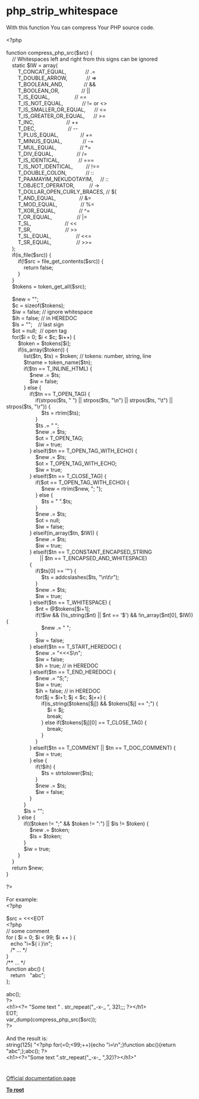 # php_strip_whitespace




<div class="phpcode"><span class="html">
With this function You can compress Your PHP source code.<br><br><span class="default">&lt;?php<br><br></span><span class="keyword">function </span><span class="default">compress_php_src</span><span class="keyword">(</span><span class="default">$src</span><span class="keyword">) {<br>&#xA0; &#xA0; </span><span class="comment">// Whitespaces left and right from this signs can be ignored<br>&#xA0; &#xA0; </span><span class="keyword">static </span><span class="default">$IW </span><span class="keyword">= array(<br>&#xA0; &#xA0; &#xA0; &#xA0; </span><span class="default">T_CONCAT_EQUAL</span><span class="keyword">,&#xA0; &#xA0; &#xA0; &#xA0; &#xA0; &#xA0;&#xA0; </span><span class="comment">// .=<br>&#xA0; &#xA0; &#xA0; &#xA0; </span><span class="default">T_DOUBLE_ARROW</span><span class="keyword">,&#xA0; &#xA0; &#xA0; &#xA0; &#xA0; &#xA0;&#xA0; </span><span class="comment">// =&gt;<br>&#xA0; &#xA0; &#xA0; &#xA0; </span><span class="default">T_BOOLEAN_AND</span><span class="keyword">,&#xA0; &#xA0; &#xA0; &#xA0; &#xA0; &#xA0; &#xA0; </span><span class="comment">// &amp;&amp;<br>&#xA0; &#xA0; &#xA0; &#xA0; </span><span class="default">T_BOOLEAN_OR</span><span class="keyword">,&#xA0; &#xA0; &#xA0; &#xA0; &#xA0; &#xA0; &#xA0;&#xA0; </span><span class="comment">// ||<br>&#xA0; &#xA0; &#xA0; &#xA0; </span><span class="default">T_IS_EQUAL</span><span class="keyword">,&#xA0; &#xA0; &#xA0; &#xA0; &#xA0; &#xA0; &#xA0; &#xA0;&#xA0; </span><span class="comment">// ==<br>&#xA0; &#xA0; &#xA0; &#xA0; </span><span class="default">T_IS_NOT_EQUAL</span><span class="keyword">,&#xA0; &#xA0; &#xA0; &#xA0; &#xA0; &#xA0;&#xA0; </span><span class="comment">// != or &lt;&gt;<br>&#xA0; &#xA0; &#xA0; &#xA0; </span><span class="default">T_IS_SMALLER_OR_EQUAL</span><span class="keyword">,&#xA0; &#xA0; &#xA0; </span><span class="comment">// &lt;=<br>&#xA0; &#xA0; &#xA0; &#xA0; </span><span class="default">T_IS_GREATER_OR_EQUAL</span><span class="keyword">,&#xA0; &#xA0; &#xA0; </span><span class="comment">// &gt;=<br>&#xA0; &#xA0; &#xA0; &#xA0; </span><span class="default">T_INC</span><span class="keyword">,&#xA0; &#xA0; &#xA0; &#xA0; &#xA0; &#xA0; &#xA0; &#xA0; &#xA0; &#xA0; &#xA0; </span><span class="comment">// ++<br>&#xA0; &#xA0; &#xA0; &#xA0; </span><span class="default">T_DEC</span><span class="keyword">,&#xA0; &#xA0; &#xA0; &#xA0; &#xA0; &#xA0; &#xA0; &#xA0; &#xA0; &#xA0; &#xA0; </span><span class="comment">// --<br>&#xA0; &#xA0; &#xA0; &#xA0; </span><span class="default">T_PLUS_EQUAL</span><span class="keyword">,&#xA0; &#xA0; &#xA0; &#xA0; &#xA0; &#xA0; &#xA0;&#xA0; </span><span class="comment">// +=<br>&#xA0; &#xA0; &#xA0; &#xA0; </span><span class="default">T_MINUS_EQUAL</span><span class="keyword">,&#xA0; &#xA0; &#xA0; &#xA0; &#xA0; &#xA0; &#xA0; </span><span class="comment">// -=<br>&#xA0; &#xA0; &#xA0; &#xA0; </span><span class="default">T_MUL_EQUAL</span><span class="keyword">,&#xA0; &#xA0; &#xA0; &#xA0; &#xA0; &#xA0; &#xA0; &#xA0; </span><span class="comment">// *=<br>&#xA0; &#xA0; &#xA0; &#xA0; </span><span class="default">T_DIV_EQUAL</span><span class="keyword">,&#xA0; &#xA0; &#xA0; &#xA0; &#xA0; &#xA0; &#xA0; &#xA0; </span><span class="comment">// /=<br>&#xA0; &#xA0; &#xA0; &#xA0; </span><span class="default">T_IS_IDENTICAL</span><span class="keyword">,&#xA0; &#xA0; &#xA0; &#xA0; &#xA0; &#xA0;&#xA0; </span><span class="comment">// ===<br>&#xA0; &#xA0; &#xA0; &#xA0; </span><span class="default">T_IS_NOT_IDENTICAL</span><span class="keyword">,&#xA0; &#xA0; &#xA0; &#xA0;&#xA0; </span><span class="comment">// !==<br>&#xA0; &#xA0; &#xA0; &#xA0; </span><span class="default">T_DOUBLE_COLON</span><span class="keyword">,&#xA0; &#xA0; &#xA0; &#xA0; &#xA0; &#xA0;&#xA0; </span><span class="comment">// ::<br>&#xA0; &#xA0; &#xA0; &#xA0; </span><span class="default">T_PAAMAYIM_NEKUDOTAYIM</span><span class="keyword">,&#xA0; &#xA0;&#xA0; </span><span class="comment">// ::<br>&#xA0; &#xA0; &#xA0; &#xA0; </span><span class="default">T_OBJECT_OPERATOR</span><span class="keyword">,&#xA0; &#xA0; &#xA0; &#xA0; &#xA0; </span><span class="comment">// -&gt;<br>&#xA0; &#xA0; &#xA0; &#xA0; </span><span class="default">T_DOLLAR_OPEN_CURLY_BRACES</span><span class="keyword">, </span><span class="comment">// ${<br>&#xA0; &#xA0; &#xA0; &#xA0; </span><span class="default">T_AND_EQUAL</span><span class="keyword">,&#xA0; &#xA0; &#xA0; &#xA0; &#xA0; &#xA0; &#xA0; &#xA0; </span><span class="comment">// &amp;=<br>&#xA0; &#xA0; &#xA0; &#xA0; </span><span class="default">T_MOD_EQUAL</span><span class="keyword">,&#xA0; &#xA0; &#xA0; &#xA0; &#xA0; &#xA0; &#xA0; &#xA0; </span><span class="comment">// %=<br>&#xA0; &#xA0; &#xA0; &#xA0; </span><span class="default">T_XOR_EQUAL</span><span class="keyword">,&#xA0; &#xA0; &#xA0; &#xA0; &#xA0; &#xA0; &#xA0; &#xA0; </span><span class="comment">// ^=<br>&#xA0; &#xA0; &#xA0; &#xA0; </span><span class="default">T_OR_EQUAL</span><span class="keyword">,&#xA0; &#xA0; &#xA0; &#xA0; &#xA0; &#xA0; &#xA0; &#xA0;&#xA0; </span><span class="comment">// |=<br>&#xA0; &#xA0; &#xA0; &#xA0; </span><span class="default">T_SL</span><span class="keyword">,&#xA0; &#xA0; &#xA0; &#xA0; &#xA0; &#xA0; &#xA0; &#xA0; &#xA0; &#xA0; &#xA0;&#xA0; </span><span class="comment">// &lt;&lt;<br>&#xA0; &#xA0; &#xA0; &#xA0; </span><span class="default">T_SR</span><span class="keyword">,&#xA0; &#xA0; &#xA0; &#xA0; &#xA0; &#xA0; &#xA0; &#xA0; &#xA0; &#xA0; &#xA0;&#xA0; </span><span class="comment">// &gt;&gt;<br>&#xA0; &#xA0; &#xA0; &#xA0; </span><span class="default">T_SL_EQUAL</span><span class="keyword">,&#xA0; &#xA0; &#xA0; &#xA0; &#xA0; &#xA0; &#xA0; &#xA0;&#xA0; </span><span class="comment">// &lt;&lt;=<br>&#xA0; &#xA0; &#xA0; &#xA0; </span><span class="default">T_SR_EQUAL</span><span class="keyword">,&#xA0; &#xA0; &#xA0; &#xA0; &#xA0; &#xA0; &#xA0; &#xA0;&#xA0; </span><span class="comment">// &gt;&gt;=<br>&#xA0; &#xA0; </span><span class="keyword">);<br>&#xA0; &#xA0; if(</span><span class="default">is_file</span><span class="keyword">(</span><span class="default">$src</span><span class="keyword">)) {<br>&#xA0; &#xA0; &#xA0; &#xA0; if(!</span><span class="default">$src </span><span class="keyword">= </span><span class="default">file_get_contents</span><span class="keyword">(</span><span class="default">$src</span><span class="keyword">)) {<br>&#xA0; &#xA0; &#xA0; &#xA0; &#xA0; &#xA0; return </span><span class="default">false</span><span class="keyword">;<br>&#xA0; &#xA0; &#xA0; &#xA0; }<br>&#xA0; &#xA0; }<br>&#xA0; &#xA0; </span><span class="default">$tokens </span><span class="keyword">= </span><span class="default">token_get_all</span><span class="keyword">(</span><span class="default">$src</span><span class="keyword">);<br>&#xA0; &#xA0; <br>&#xA0; &#xA0; </span><span class="default">$new </span><span class="keyword">= </span><span class="string">&quot;&quot;</span><span class="keyword">;<br>&#xA0; &#xA0; </span><span class="default">$c </span><span class="keyword">= </span><span class="default">sizeof</span><span class="keyword">(</span><span class="default">$tokens</span><span class="keyword">);<br>&#xA0; &#xA0; </span><span class="default">$iw </span><span class="keyword">= </span><span class="default">false</span><span class="keyword">; </span><span class="comment">// ignore whitespace<br>&#xA0; &#xA0; </span><span class="default">$ih </span><span class="keyword">= </span><span class="default">false</span><span class="keyword">; </span><span class="comment">// in HEREDOC<br>&#xA0; &#xA0; </span><span class="default">$ls </span><span class="keyword">= </span><span class="string">&quot;&quot;</span><span class="keyword">;&#xA0; &#xA0; </span><span class="comment">// last sign<br>&#xA0; &#xA0; </span><span class="default">$ot </span><span class="keyword">= </span><span class="default">null</span><span class="keyword">;&#xA0; </span><span class="comment">// open tag<br>&#xA0; &#xA0; </span><span class="keyword">for(</span><span class="default">$i </span><span class="keyword">= </span><span class="default">0</span><span class="keyword">; </span><span class="default">$i </span><span class="keyword">&lt; </span><span class="default">$c</span><span class="keyword">; </span><span class="default">$i</span><span class="keyword">++) {<br>&#xA0; &#xA0; &#xA0; &#xA0; </span><span class="default">$token </span><span class="keyword">= </span><span class="default">$tokens</span><span class="keyword">[</span><span class="default">$i</span><span class="keyword">];<br>&#xA0; &#xA0; &#xA0; &#xA0; if(</span><span class="default">is_array</span><span class="keyword">(</span><span class="default">$token</span><span class="keyword">)) {<br>&#xA0; &#xA0; &#xA0; &#xA0; &#xA0; &#xA0; list(</span><span class="default">$tn</span><span class="keyword">, </span><span class="default">$ts</span><span class="keyword">) = </span><span class="default">$token</span><span class="keyword">; </span><span class="comment">// tokens: number, string, line<br>&#xA0; &#xA0; &#xA0; &#xA0; &#xA0; &#xA0; </span><span class="default">$tname </span><span class="keyword">= </span><span class="default">token_name</span><span class="keyword">(</span><span class="default">$tn</span><span class="keyword">);<br>&#xA0; &#xA0; &#xA0; &#xA0; &#xA0; &#xA0; if(</span><span class="default">$tn </span><span class="keyword">== </span><span class="default">T_INLINE_HTML</span><span class="keyword">) {<br>&#xA0; &#xA0; &#xA0; &#xA0; &#xA0; &#xA0; &#xA0; &#xA0; </span><span class="default">$new </span><span class="keyword">.= </span><span class="default">$ts</span><span class="keyword">;<br>&#xA0; &#xA0; &#xA0; &#xA0; &#xA0; &#xA0; &#xA0; &#xA0; </span><span class="default">$iw </span><span class="keyword">= </span><span class="default">false</span><span class="keyword">;<br>&#xA0; &#xA0; &#xA0; &#xA0; &#xA0; &#xA0; } else {<br>&#xA0; &#xA0; &#xA0; &#xA0; &#xA0; &#xA0; &#xA0; &#xA0; if(</span><span class="default">$tn </span><span class="keyword">== </span><span class="default">T_OPEN_TAG</span><span class="keyword">) {<br>&#xA0; &#xA0; &#xA0; &#xA0; &#xA0; &#xA0; &#xA0; &#xA0; &#xA0; &#xA0; if(</span><span class="default">strpos</span><span class="keyword">(</span><span class="default">$ts</span><span class="keyword">, </span><span class="string">&quot; &quot;</span><span class="keyword">) || </span><span class="default">strpos</span><span class="keyword">(</span><span class="default">$ts</span><span class="keyword">, </span><span class="string">&quot;\n&quot;</span><span class="keyword">) || </span><span class="default">strpos</span><span class="keyword">(</span><span class="default">$ts</span><span class="keyword">, </span><span class="string">&quot;\t&quot;</span><span class="keyword">) || </span><span class="default">strpos</span><span class="keyword">(</span><span class="default">$ts</span><span class="keyword">, </span><span class="string">&quot;\r&quot;</span><span class="keyword">)) {<br>&#xA0; &#xA0; &#xA0; &#xA0; &#xA0; &#xA0; &#xA0; &#xA0; &#xA0; &#xA0; &#xA0; &#xA0; </span><span class="default">$ts </span><span class="keyword">= </span><span class="default">rtrim</span><span class="keyword">(</span><span class="default">$ts</span><span class="keyword">);<br>&#xA0; &#xA0; &#xA0; &#xA0; &#xA0; &#xA0; &#xA0; &#xA0; &#xA0; &#xA0; }<br>&#xA0; &#xA0; &#xA0; &#xA0; &#xA0; &#xA0; &#xA0; &#xA0; &#xA0; &#xA0; </span><span class="default">$ts </span><span class="keyword">.= </span><span class="string">&quot; &quot;</span><span class="keyword">;<br>&#xA0; &#xA0; &#xA0; &#xA0; &#xA0; &#xA0; &#xA0; &#xA0; &#xA0; &#xA0; </span><span class="default">$new </span><span class="keyword">.= </span><span class="default">$ts</span><span class="keyword">;<br>&#xA0; &#xA0; &#xA0; &#xA0; &#xA0; &#xA0; &#xA0; &#xA0; &#xA0; &#xA0; </span><span class="default">$ot </span><span class="keyword">= </span><span class="default">T_OPEN_TAG</span><span class="keyword">;<br>&#xA0; &#xA0; &#xA0; &#xA0; &#xA0; &#xA0; &#xA0; &#xA0; &#xA0; &#xA0; </span><span class="default">$iw </span><span class="keyword">= </span><span class="default">true</span><span class="keyword">;<br>&#xA0; &#xA0; &#xA0; &#xA0; &#xA0; &#xA0; &#xA0; &#xA0; } elseif(</span><span class="default">$tn </span><span class="keyword">== </span><span class="default">T_OPEN_TAG_WITH_ECHO</span><span class="keyword">) {<br>&#xA0; &#xA0; &#xA0; &#xA0; &#xA0; &#xA0; &#xA0; &#xA0; &#xA0; &#xA0; </span><span class="default">$new </span><span class="keyword">.= </span><span class="default">$ts</span><span class="keyword">;<br>&#xA0; &#xA0; &#xA0; &#xA0; &#xA0; &#xA0; &#xA0; &#xA0; &#xA0; &#xA0; </span><span class="default">$ot </span><span class="keyword">= </span><span class="default">T_OPEN_TAG_WITH_ECHO</span><span class="keyword">;<br>&#xA0; &#xA0; &#xA0; &#xA0; &#xA0; &#xA0; &#xA0; &#xA0; &#xA0; &#xA0; </span><span class="default">$iw </span><span class="keyword">= </span><span class="default">true</span><span class="keyword">;<br>&#xA0; &#xA0; &#xA0; &#xA0; &#xA0; &#xA0; &#xA0; &#xA0; } elseif(</span><span class="default">$tn </span><span class="keyword">== </span><span class="default">T_CLOSE_TAG</span><span class="keyword">) {<br>&#xA0; &#xA0; &#xA0; &#xA0; &#xA0; &#xA0; &#xA0; &#xA0; &#xA0; &#xA0; if(</span><span class="default">$ot </span><span class="keyword">== </span><span class="default">T_OPEN_TAG_WITH_ECHO</span><span class="keyword">) {<br>&#xA0; &#xA0; &#xA0; &#xA0; &#xA0; &#xA0; &#xA0; &#xA0; &#xA0; &#xA0; &#xA0; &#xA0; </span><span class="default">$new </span><span class="keyword">= </span><span class="default">rtrim</span><span class="keyword">(</span><span class="default">$new</span><span class="keyword">, </span><span class="string">&quot;; &quot;</span><span class="keyword">);<br>&#xA0; &#xA0; &#xA0; &#xA0; &#xA0; &#xA0; &#xA0; &#xA0; &#xA0; &#xA0; } else {<br>&#xA0; &#xA0; &#xA0; &#xA0; &#xA0; &#xA0; &#xA0; &#xA0; &#xA0; &#xA0; &#xA0; &#xA0; </span><span class="default">$ts </span><span class="keyword">= </span><span class="string">&quot; &quot;</span><span class="keyword">.</span><span class="default">$ts</span><span class="keyword">;<br>&#xA0; &#xA0; &#xA0; &#xA0; &#xA0; &#xA0; &#xA0; &#xA0; &#xA0; &#xA0; }<br>&#xA0; &#xA0; &#xA0; &#xA0; &#xA0; &#xA0; &#xA0; &#xA0; &#xA0; &#xA0; </span><span class="default">$new </span><span class="keyword">.= </span><span class="default">$ts</span><span class="keyword">;<br>&#xA0; &#xA0; &#xA0; &#xA0; &#xA0; &#xA0; &#xA0; &#xA0; &#xA0; &#xA0; </span><span class="default">$ot </span><span class="keyword">= </span><span class="default">null</span><span class="keyword">;<br>&#xA0; &#xA0; &#xA0; &#xA0; &#xA0; &#xA0; &#xA0; &#xA0; &#xA0; &#xA0; </span><span class="default">$iw </span><span class="keyword">= </span><span class="default">false</span><span class="keyword">;<br>&#xA0; &#xA0; &#xA0; &#xA0; &#xA0; &#xA0; &#xA0; &#xA0; } elseif(</span><span class="default">in_array</span><span class="keyword">(</span><span class="default">$tn</span><span class="keyword">, </span><span class="default">$IW</span><span class="keyword">)) {<br>&#xA0; &#xA0; &#xA0; &#xA0; &#xA0; &#xA0; &#xA0; &#xA0; &#xA0; &#xA0; </span><span class="default">$new </span><span class="keyword">.= </span><span class="default">$ts</span><span class="keyword">;<br>&#xA0; &#xA0; &#xA0; &#xA0; &#xA0; &#xA0; &#xA0; &#xA0; &#xA0; &#xA0; </span><span class="default">$iw </span><span class="keyword">= </span><span class="default">true</span><span class="keyword">;<br>&#xA0; &#xA0; &#xA0; &#xA0; &#xA0; &#xA0; &#xA0; &#xA0; } elseif(</span><span class="default">$tn </span><span class="keyword">== </span><span class="default">T_CONSTANT_ENCAPSED_STRING<br>&#xA0; &#xA0; &#xA0; &#xA0; &#xA0; &#xA0; &#xA0; &#xA0; &#xA0; &#xA0; &#xA0;&#xA0; </span><span class="keyword">|| </span><span class="default">$tn </span><span class="keyword">== </span><span class="default">T_ENCAPSED_AND_WHITESPACE</span><span class="keyword">)<br>&#xA0; &#xA0; &#xA0; &#xA0; &#xA0; &#xA0; &#xA0; &#xA0; {<br>&#xA0; &#xA0; &#xA0; &#xA0; &#xA0; &#xA0; &#xA0; &#xA0; &#xA0; &#xA0; if(</span><span class="default">$ts</span><span class="keyword">[</span><span class="default">0</span><span class="keyword">] == </span><span class="string">&apos;&quot;&apos;</span><span class="keyword">) {<br>&#xA0; &#xA0; &#xA0; &#xA0; &#xA0; &#xA0; &#xA0; &#xA0; &#xA0; &#xA0; &#xA0; &#xA0; </span><span class="default">$ts </span><span class="keyword">= </span><span class="default">addcslashes</span><span class="keyword">(</span><span class="default">$ts</span><span class="keyword">, </span><span class="string">&quot;\n\t\r&quot;</span><span class="keyword">);<br>&#xA0; &#xA0; &#xA0; &#xA0; &#xA0; &#xA0; &#xA0; &#xA0; &#xA0; &#xA0; }<br>&#xA0; &#xA0; &#xA0; &#xA0; &#xA0; &#xA0; &#xA0; &#xA0; &#xA0; &#xA0; </span><span class="default">$new </span><span class="keyword">.= </span><span class="default">$ts</span><span class="keyword">;<br>&#xA0; &#xA0; &#xA0; &#xA0; &#xA0; &#xA0; &#xA0; &#xA0; &#xA0; &#xA0; </span><span class="default">$iw </span><span class="keyword">= </span><span class="default">true</span><span class="keyword">;<br>&#xA0; &#xA0; &#xA0; &#xA0; &#xA0; &#xA0; &#xA0; &#xA0; } elseif(</span><span class="default">$tn </span><span class="keyword">== </span><span class="default">T_WHITESPACE</span><span class="keyword">) {<br>&#xA0; &#xA0; &#xA0; &#xA0; &#xA0; &#xA0; &#xA0; &#xA0; &#xA0; &#xA0; </span><span class="default">$nt </span><span class="keyword">= @</span><span class="default">$tokens</span><span class="keyword">[</span><span class="default">$i</span><span class="keyword">+</span><span class="default">1</span><span class="keyword">];<br>&#xA0; &#xA0; &#xA0; &#xA0; &#xA0; &#xA0; &#xA0; &#xA0; &#xA0; &#xA0; if(!</span><span class="default">$iw </span><span class="keyword">&amp;&amp; (!</span><span class="default">is_string</span><span class="keyword">(</span><span class="default">$nt</span><span class="keyword">) || </span><span class="default">$nt </span><span class="keyword">== </span><span class="string">&apos;$&apos;</span><span class="keyword">) &amp;&amp; !</span><span class="default">in_array</span><span class="keyword">(</span><span class="default">$nt</span><span class="keyword">[</span><span class="default">0</span><span class="keyword">], </span><span class="default">$IW</span><span class="keyword">)) {<br>&#xA0; &#xA0; &#xA0; &#xA0; &#xA0; &#xA0; &#xA0; &#xA0; &#xA0; &#xA0; &#xA0; &#xA0; </span><span class="default">$new </span><span class="keyword">.= </span><span class="string">&quot; &quot;</span><span class="keyword">;<br>&#xA0; &#xA0; &#xA0; &#xA0; &#xA0; &#xA0; &#xA0; &#xA0; &#xA0; &#xA0; }<br>&#xA0; &#xA0; &#xA0; &#xA0; &#xA0; &#xA0; &#xA0; &#xA0; &#xA0; &#xA0; </span><span class="default">$iw </span><span class="keyword">= </span><span class="default">false</span><span class="keyword">;<br>&#xA0; &#xA0; &#xA0; &#xA0; &#xA0; &#xA0; &#xA0; &#xA0; } elseif(</span><span class="default">$tn </span><span class="keyword">== </span><span class="default">T_START_HEREDOC</span><span class="keyword">) {<br>&#xA0; &#xA0; &#xA0; &#xA0; &#xA0; &#xA0; &#xA0; &#xA0; &#xA0; &#xA0; </span><span class="default">$new </span><span class="keyword">.= </span><span class="string">&quot;&lt;&lt;&lt;S\n&quot;</span><span class="keyword">;<br>&#xA0; &#xA0; &#xA0; &#xA0; &#xA0; &#xA0; &#xA0; &#xA0; &#xA0; &#xA0; </span><span class="default">$iw </span><span class="keyword">= </span><span class="default">false</span><span class="keyword">;<br>&#xA0; &#xA0; &#xA0; &#xA0; &#xA0; &#xA0; &#xA0; &#xA0; &#xA0; &#xA0; </span><span class="default">$ih </span><span class="keyword">= </span><span class="default">true</span><span class="keyword">; </span><span class="comment">// in HEREDOC<br>&#xA0; &#xA0; &#xA0; &#xA0; &#xA0; &#xA0; &#xA0; &#xA0; </span><span class="keyword">} elseif(</span><span class="default">$tn </span><span class="keyword">== </span><span class="default">T_END_HEREDOC</span><span class="keyword">) {<br>&#xA0; &#xA0; &#xA0; &#xA0; &#xA0; &#xA0; &#xA0; &#xA0; &#xA0; &#xA0; </span><span class="default">$new </span><span class="keyword">.= </span><span class="string">&quot;S;&quot;</span><span class="keyword">;<br>&#xA0; &#xA0; &#xA0; &#xA0; &#xA0; &#xA0; &#xA0; &#xA0; &#xA0; &#xA0; </span><span class="default">$iw </span><span class="keyword">= </span><span class="default">true</span><span class="keyword">;<br>&#xA0; &#xA0; &#xA0; &#xA0; &#xA0; &#xA0; &#xA0; &#xA0; &#xA0; &#xA0; </span><span class="default">$ih </span><span class="keyword">= </span><span class="default">false</span><span class="keyword">; </span><span class="comment">// in HEREDOC<br>&#xA0; &#xA0; &#xA0; &#xA0; &#xA0; &#xA0; &#xA0; &#xA0; &#xA0; &#xA0; </span><span class="keyword">for(</span><span class="default">$j </span><span class="keyword">= </span><span class="default">$i</span><span class="keyword">+</span><span class="default">1</span><span class="keyword">; </span><span class="default">$j </span><span class="keyword">&lt; </span><span class="default">$c</span><span class="keyword">; </span><span class="default">$j</span><span class="keyword">++) {<br>&#xA0; &#xA0; &#xA0; &#xA0; &#xA0; &#xA0; &#xA0; &#xA0; &#xA0; &#xA0; &#xA0; &#xA0; if(</span><span class="default">is_string</span><span class="keyword">(</span><span class="default">$tokens</span><span class="keyword">[</span><span class="default">$j</span><span class="keyword">]) &amp;&amp; </span><span class="default">$tokens</span><span class="keyword">[</span><span class="default">$j</span><span class="keyword">] == </span><span class="string">&quot;;&quot;</span><span class="keyword">) {<br>&#xA0; &#xA0; &#xA0; &#xA0; &#xA0; &#xA0; &#xA0; &#xA0; &#xA0; &#xA0; &#xA0; &#xA0; &#xA0; &#xA0; </span><span class="default">$i </span><span class="keyword">= </span><span class="default">$j</span><span class="keyword">;<br>&#xA0; &#xA0; &#xA0; &#xA0; &#xA0; &#xA0; &#xA0; &#xA0; &#xA0; &#xA0; &#xA0; &#xA0; &#xA0; &#xA0; break;<br>&#xA0; &#xA0; &#xA0; &#xA0; &#xA0; &#xA0; &#xA0; &#xA0; &#xA0; &#xA0; &#xA0; &#xA0; } else if(</span><span class="default">$tokens</span><span class="keyword">[</span><span class="default">$j</span><span class="keyword">][</span><span class="default">0</span><span class="keyword">] == </span><span class="default">T_CLOSE_TAG</span><span class="keyword">) {<br>&#xA0; &#xA0; &#xA0; &#xA0; &#xA0; &#xA0; &#xA0; &#xA0; &#xA0; &#xA0; &#xA0; &#xA0; &#xA0; &#xA0; break;<br>&#xA0; &#xA0; &#xA0; &#xA0; &#xA0; &#xA0; &#xA0; &#xA0; &#xA0; &#xA0; &#xA0; &#xA0; }<br>&#xA0; &#xA0; &#xA0; &#xA0; &#xA0; &#xA0; &#xA0; &#xA0; &#xA0; &#xA0; }<br>&#xA0; &#xA0; &#xA0; &#xA0; &#xA0; &#xA0; &#xA0; &#xA0; } elseif(</span><span class="default">$tn </span><span class="keyword">== </span><span class="default">T_COMMENT </span><span class="keyword">|| </span><span class="default">$tn </span><span class="keyword">== </span><span class="default">T_DOC_COMMENT</span><span class="keyword">) {<br>&#xA0; &#xA0; &#xA0; &#xA0; &#xA0; &#xA0; &#xA0; &#xA0; &#xA0; &#xA0; </span><span class="default">$iw </span><span class="keyword">= </span><span class="default">true</span><span class="keyword">;<br>&#xA0; &#xA0; &#xA0; &#xA0; &#xA0; &#xA0; &#xA0; &#xA0; } else {<br>&#xA0; &#xA0; &#xA0; &#xA0; &#xA0; &#xA0; &#xA0; &#xA0; &#xA0; &#xA0; if(!</span><span class="default">$ih</span><span class="keyword">) {<br>&#xA0; &#xA0; &#xA0; &#xA0; &#xA0; &#xA0; &#xA0; &#xA0; &#xA0; &#xA0; &#xA0; &#xA0; </span><span class="default">$ts </span><span class="keyword">= </span><span class="default">strtolower</span><span class="keyword">(</span><span class="default">$ts</span><span class="keyword">);<br>&#xA0; &#xA0; &#xA0; &#xA0; &#xA0; &#xA0; &#xA0; &#xA0; &#xA0; &#xA0; }<br>&#xA0; &#xA0; &#xA0; &#xA0; &#xA0; &#xA0; &#xA0; &#xA0; &#xA0; &#xA0; </span><span class="default">$new </span><span class="keyword">.= </span><span class="default">$ts</span><span class="keyword">;<br>&#xA0; &#xA0; &#xA0; &#xA0; &#xA0; &#xA0; &#xA0; &#xA0; &#xA0; &#xA0; </span><span class="default">$iw </span><span class="keyword">= </span><span class="default">false</span><span class="keyword">;<br>&#xA0; &#xA0; &#xA0; &#xA0; &#xA0; &#xA0; &#xA0; &#xA0; }<br>&#xA0; &#xA0; &#xA0; &#xA0; &#xA0; &#xA0; }<br>&#xA0; &#xA0; &#xA0; &#xA0; &#xA0; &#xA0; </span><span class="default">$ls </span><span class="keyword">= </span><span class="string">&quot;&quot;</span><span class="keyword">;<br>&#xA0; &#xA0; &#xA0; &#xA0; } else {<br>&#xA0; &#xA0; &#xA0; &#xA0; &#xA0; &#xA0; if((</span><span class="default">$token </span><span class="keyword">!= </span><span class="string">&quot;;&quot; </span><span class="keyword">&amp;&amp; </span><span class="default">$token </span><span class="keyword">!= </span><span class="string">&quot;:&quot;</span><span class="keyword">) || </span><span class="default">$ls </span><span class="keyword">!= </span><span class="default">$token</span><span class="keyword">) {<br>&#xA0; &#xA0; &#xA0; &#xA0; &#xA0; &#xA0; &#xA0; &#xA0; </span><span class="default">$new </span><span class="keyword">.= </span><span class="default">$token</span><span class="keyword">;<br>&#xA0; &#xA0; &#xA0; &#xA0; &#xA0; &#xA0; &#xA0; &#xA0; </span><span class="default">$ls </span><span class="keyword">= </span><span class="default">$token</span><span class="keyword">;<br>&#xA0; &#xA0; &#xA0; &#xA0; &#xA0; &#xA0; }<br>&#xA0; &#xA0; &#xA0; &#xA0; &#xA0; &#xA0; </span><span class="default">$iw </span><span class="keyword">= </span><span class="default">true</span><span class="keyword">;<br>&#xA0; &#xA0; &#xA0; &#xA0; }<br>&#xA0; &#xA0; }<br>&#xA0; &#xA0; return </span><span class="default">$new</span><span class="keyword">;<br>}<br><br></span><span class="default">?&gt;<br></span><br>For example:<br><span class="default">&lt;?php<br><br>$src </span><span class="keyword">= &lt;&lt;&lt;EOT<br></span><span class="string">&lt;?php<br>// some comment<br>for ( </span><span class="default">$i</span><span class="string"> = 0; </span><span class="default">$i</span><span class="string"> &lt; 99; </span><span class="default">$i</span><span class="string"> ++ ) {<br>&#xA0;&#xA0; echo &quot;i=</span><span class="keyword">${ </span><span class="default">i </span><span class="keyword">}</span><span class="string">\n&quot;;<br>&#xA0;&#xA0; /* ... */<br>}<br>/** ... */<br>function abc() {<br>&#xA0;&#xA0; return&#xA0;&#xA0; &quot;abc&quot;;<br>};<br><br>abc();<br>?&gt;<br>&lt;h1&gt;&lt;?= &quot;Some text &quot; . str_repeat(&quot;_-x-_ &quot;, 32);;; ?&gt;&lt;/h1&gt;<br></span><span class="keyword">EOT;<br></span><span class="default">var_dump</span><span class="keyword">(</span><span class="default">compress_php_src</span><span class="keyword">(</span><span class="default">$src</span><span class="keyword">));<br></span><span class="default">?&gt;<br></span><br>And the result is:<br>string(125) &quot;<span class="default">&lt;?php </span><span class="keyword">for(=</span><span class="default">0</span><span class="keyword">;&lt;</span><span class="default">99</span><span class="keyword">;++){echo </span><span class="string">&quot;i=\n&quot;</span><span class="keyword">;}function </span><span class="default">abc</span><span class="keyword">(){return </span><span class="string">&quot;abc&quot;</span><span class="keyword">;};</span><span class="default">abc</span><span class="keyword">(); </span><span class="default">?&gt;<br></span>&lt;h1&gt;<span class="default">&lt;?=</span><span class="string">&quot;Some text &quot;</span><span class="keyword">.</span><span class="default">str_repeat</span><span class="keyword">(</span><span class="string">&quot;_-x-_ &quot;</span><span class="keyword">,</span><span class="default">32</span><span class="keyword">)</span><span class="default">?&gt;</span>&lt;/h1&gt;&quot;</span>
</div>
  

#

[Official documentation page](https://www.php.net/manual/en/function.php-strip-whitespace.php)

**[To root](/README.md)**